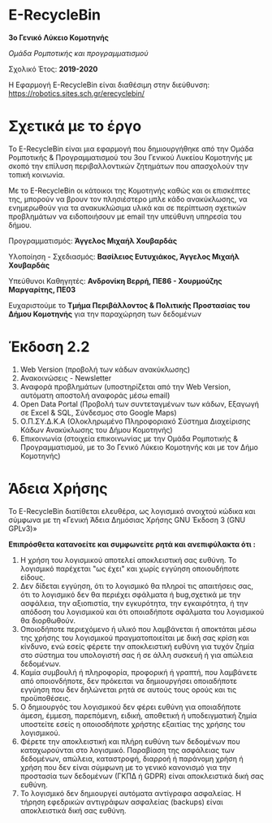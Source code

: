 # E-RecycleBin
**3ο Γενικό Λύκειο Κομοτηνής**

*Ομάδα Ρομποτικής και προγραμματισμού* 

Σχολικό Έτος: **2019-2020**

H Εφαρμογή E-RecycleBin είναι διαθέσιμη στην διεύθυνση: https://robotics.sites.sch.gr/erecyclebin/
# Σχετικά με το έργο
Το E-RecycleBin είναι μια εφαρμογή που δημιουργήθηκε από την Ομάδα Ρομποτικής & Προγραμματισμού του 3ου Γενικού Λυκείου Κομοτηνής με σκοπό την επίλυση περιβαλλοντικών ζητημάτων που απασχολούν την τοπική κοινωνία.

Με το E-RecycleBin οι κάτοικοι της Κομοτηνής καθώς και οι επισκέπτες της, μπορούν να βρουν τον πλησιέστερο μπλε κάδο ανακύκλωσης, να ενημερωθούν για τα ανακυκλώσιμα υλικά και σε περίπτωση σχετικών προβλημάτων να ειδοποιήσουν με email την υπεύθυνη υπηρεσία του δήμου.

Προγραμματισμός: **Άγγελος Μιχαήλ Χουβαρδάς**

Υλοποίηση - Σχεδιασμός: **Βασίλειος Ευτυχιάκος, Άγγελος Μιχαήλ Χουβαρδάς**

Υπεύθυνοι Καθηγητές: **Ανδρονίκη Βερρή, ΠΕ86 - Χουρμούζης Μαργαρίτης, ΠΕ03**

Ευχαριστούμε το **Τμήμα Περιβάλλοντος & Πολιτικής Προστασίας του Δήμου Κομοτηνής** για την παραχώρηση των δεδομένων

# Έκδοση 2.2
1. Web Version (προβολή των κάδων ανακύκλωσης)
2. Ανακοινώσεις - Newsletter
3. Αναφορά προβλημάτων (υποστηρίζεται από την Web Version, αυτόματη αποστολή αναφοράς μέσω email)
4. Open Data Portal (Προβολή των συντεταγμένων των κάδων, Εξαγωγή σε Excel & SQL, Σύνδεσμος στο Google Maps)
5. Ο.Π.ΣΥ.Δ.Κ.Α (Ολοκληρωμένο Πληροφοριακό Σύστημα Διαχείρισης Κάδων Ανακύκλωσης του Δήμου Κομοτηνής)
6. Επικοινωνία (στοιχεία επικοινωνίας με την Ομάδα Ρομποτικής & Προγραμματισμού, με το 3ο Γενικό Λύκειο Κομοτηνής και με τον Δήμο Κομοτηνής)

# Άδεια Χρήσης
Το E-RecycleBin διατίθεται ελευθέρα, ως λογισμικό ανοιχτού κώδικα και σύμφωνα με τη «Γενική Άδεια Δημόσιας Χρήσης GNU Έκδοση 3 (GNU GPLv3)»

**Επιπρόσθετα κατανοείτε και συμφωνείτε ρητά και ανεπιφύλακτα ότι :**

1. Η χρήση του λογισμικού αποτελεί αποκλειστική σας ευθύνη. Το λογισμικό παρέχεται "ως έχει" και χωρίς εγγύηση οποιουδήποτε είδους.
2. Δεν δίδεται εγγύηση, ότι το λογισμικό θα πληροί τις απαιτήσεις σας, ότι το λογισμικό δεν θα περιέχει σφάλματα ή bug,σχετικά με την ασφάλεια, την αξιοπιστία, την εγκυρότητα, την εγκαιρότητα, ή την απόδοση του λογισμικού και ότι οποιαδήποτε σφάλματα του λογισμικού θα διορθωθούν.
3. Οποιοδήποτε περιεχόμενο ή υλικό που λαμβάνεται ή αποκτάται μέσω της χρήσης του λογισμικού πραγματοποιείται με δική σας κρίση και κίνδυνο, ενώ εσείς φέρετε την αποκλειστική ευθύνη για τυχόν ζημία στο σύστημα του υπολογιστή σας ή σε άλλη συσκευή ή για απώλεια δεδομένων.
4. Καμία συμβουλή ή πληροφορία, προφορική ή γραπτή, που λαμβάνετε από οποιονδήποτε, δεν πρόκειται να δημιουργήσει οποιαδήποτε εγγύηση που δεν δηλώνεται ρητά σε αυτούς τους ορούς και τις προϋποθέσεις.
5. Ο δημιουργός του λογισμικoύ δεν φέρει ευθύνη για οποιαδήποτε άμεση, έμμεση, παρεπόμενη, ειδική, αποθετική ή υποδειγματική ζημία υποστείτε εσείς η οποιοσδήποτε χρήστης εξαιτίας της χρήσης του λογισμικού.
6. Φέρετε την αποκλειστική και πλήρη ευθύνη των δεδομένων που καταχωρούνται στο λογισμικό. Παραβίαση της ασφάλειας των δεδομένων, απώλεια, καταστροφή, διαρροή ή παράνομη χρήση ή χρήση που δεν είναι σύμφωνη με το γενικό κανονισμό για την προστασία των δεδομένων (ΓΚΠΔ ή GDPR) είναι αποκλειστικά δική σας ευθύνη.
7. Το λογισμικό δεν δημιουργεί αυτόματα αντίγραφα ασφαλείας. Η τήρηση εφεδρικών αντιγράφων ασφαλείας (backups) είναι αποκλειστικά δική σας ευθύνη.
